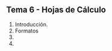 ﻿## **Tema 6 - Hojas de Cálculo**

1. Introducción. 
2. Formatos
3. 
4. 
<!--stackedit_data:
eyJoaXN0b3J5IjpbLTIwMjcwNDk4MCwtMTA5MjczMjk2MSwtNj
EwNTczOTIxLC0xOTM2NDM5MjExXX0=
-->